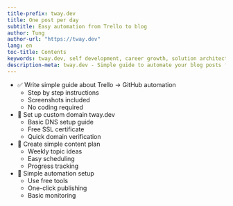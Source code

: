 ```yaml
---
title-prefix: tway.dev
title: One post per day
subtitle: Easy automation from Trello to blog
author: Tung
author-url: "https://tway.dev"
lang: en
toc-title: Contents
keywords: tway.dev, self development, career growth, solution architect, technical leader, automation, productivity, workflow
description-meta: tway.dev - Simple guide to automate your blog posts from Trello without coding
---
```


* ✅ Write simple guide about Trello → GitHub automation
  - Step by step instructions
  - Screenshots included
  - No coding required
* 🚀 Set up custom domain tway.dev
  - Basic DNS setup guide
  - Free SSL certificate
  - Quick domain verification
* 📝 Create simple content plan
  - Weekly topic ideas
  - Easy scheduling
  - Progress tracking
* 🔄 Simple automation setup
  - Use free tools
  - One-click publishing
  - Basic monitoring
